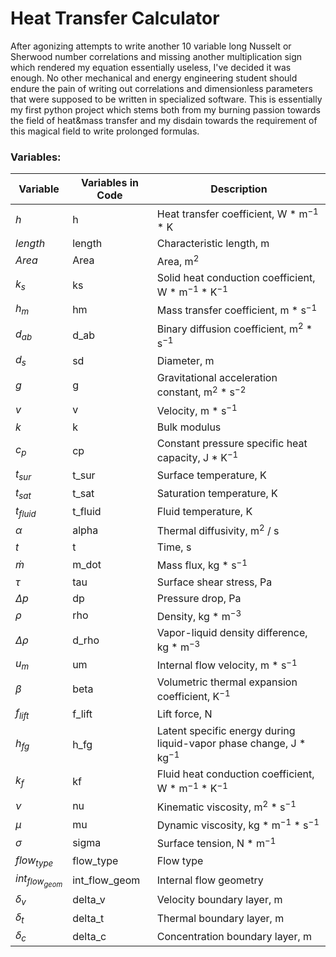# Heat Transfer Calculator

After agonizing attempts to write another 10 variable long Nusselt or Sherwood number correlations and missing 
another multiplication sign which rendered my equation essentially useless, I've decided it was enough.
No other mechanical and energy engineering student should endure the pain of writing out correlations and
dimensionless parameters that were supposed to be written in specialized software. This is essentially my 
first python project which stems both from my burning passion towards the field of heat&mass transfer and my
disdain towards the requirement of this magical field to write prolonged formulas.

### Variables:
| Variable      | Variables in Code | Description                                                   |
|---------------|-------------------|---------------------------------------------------------------|
| $h$           | h                 | Heat transfer coefficient, W * m$^{-1}$ * K                 |
| $length$      | length            | Characteristic length, m                                      |
| $Area$        | Area              | Area, m$^{2}$                                                |
| $k_s$         | ks                | Solid heat conduction coefficient, W * m$^{-1}$ * K$^{-1}$  |
| $h_m$         | hm                | Mass transfer coefficient, m * s$^{-1}$                      |
| $d_{ab}$      | d_ab              | Binary diffusion coefficient, m$^{2}$ * s$^{-1}$             |
| $d_s$         | sd                | Diameter, m                                                   |
| $g$           | g                 | Gravitational acceleration constant, m$^{2}$ * s$^{-2}$     |
| $v$           | v                 | Velocity, m * s$^{-1}$                                       |
| $k$           | k                 | Bulk modulus                                                  |
| $c_p$         | cp                | Constant pressure specific heat capacity, J * K$^{-1}$       |
| $t_{sur}$     | t_sur             | Surface temperature, K                                        |
| $t_{sat}$     | t_sat             | Saturation temperature, K                                     |
| $t_{fluid}$   | t_fluid           | Fluid temperature, K                                          |
| $\alpha$      | alpha             | Thermal diffusivity, m$^{2}$ / s                             |
| $t$           | t                 | Time, s                                                       |
| $\dot{m}$     | m_dot             | Mass flux, kg * s$^{-1}$                                     |
| $\tau$        | tau               | Surface shear stress, Pa                                      |
| $\Delta p$    | dp                | Pressure drop, Pa                                            |
| $\rho$        | rho               | Density, kg * m$^{-3}$                                       |
| $\Delta \rho$ | d_rho             | Vapor-liquid density difference, kg * m$^{-3}$               |
| $u_m$         | um                | Internal flow velocity, m * s$^{-1}$                         |
| $\beta$       | beta              | Volumetric thermal expansion coefficient, K$^{-1}$           |
| $f_{lift}$    | f_lift            | Lift force, N                                                 |
| $h_{fg}$      | h_fg              | Latent specific energy during liquid-vapor phase change, J * kg$^{-1}$ |
| $k_f$         | kf                | Fluid heat conduction coefficient, W * m$^{-1}$ * K$^{-1}$  |
| $\nu$         | nu                | Kinematic viscosity, m$^{2}$ * s$^{-1}$                     |
| $\mu$         | mu                | Dynamic viscosity, kg * m$^{-1}$ * s$^{-1}$                 |
| $\sigma$      | sigma             | Surface tension, N * m$^{-1}$                                |
| $flow_{type}$ | flow_type         | Flow type                                                     |
| $int_{flow_{geom}}$ | int_flow_geom | Internal flow geometry                                        |
| $\delta_v$    | delta_v           | Velocity boundary layer, m                                    |
| $\delta_t$    | delta_t           | Thermal boundary layer, m                                     |
| $\delta_c$    | delta_c           | Concentration boundary layer, m                               |
